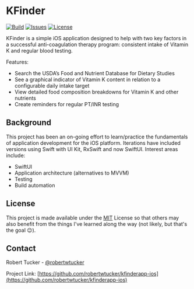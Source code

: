 # KFinder

[![Build](https://img.shields.io/github/actions/workflow/status/robertwtucker/kfinderapp-ios/ci.yml)](https://github.com/robertwtucker/kfinderapp-ios/actions/workflows/ci.yml)
[![Issues](https://img.shields.io/github/issues/robertwtucker/kfinderapp-ios)](https://img.shields.io/github/issues/robertwtucker/kfinderapp-ios)
[![License](https://img.shields.io/github/license/robertwtucker/kfinderapp-ios.svg)](https://github.com/robertwtucker/kfinderapp-ios/blob/master/LICENSE)

KFinder is a simple iOS application designed to help with two key factors in a
successful anti-coagulation therapy program: consistent intake of Vitamin K and
regular blood testing.

Features:

- Search the USDA’s Food and Nutrient Database for Dietary Studies
- See a graphical indicator of Vitamin K content in relation to a configurable
  daily intake target
- View detailed food composition breakdowns for Vitamin K and other nutrients
- Create reminders for regular PT/INR testing

## Background

This project has been an on-going effort to learn/practice the fundamentals of
application development for the iOS platform. Iterations have included versions
using Swift with UI Kit, RxSwift and now SwiftUI. Interest areas include:

- SwiftUI
- Application architecture (alternatives to MVVM)
- Testing
- Build automation

## License

This project is made available under the
[MIT](http://www.apache.org/licenses/LICENSE-2.0) License
so that others may also benefit from the things I've learned along the way (not
likely, but that's the goal :wink:).

## Contact

Robert Tucker - [@robertwtucker](https://x.com/robertwtucker)

Project Link: [https://github.com/robertwtucker/kfinderapp-ios](https://github.com/robertwtucker/kfinderapp-ios)
